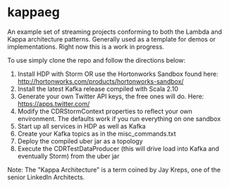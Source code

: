 kappaeg
=======

An example set of streaming projects conforming to both the Lambda and Kappa architecture patterns. Generally used as a template for demos or implementations. Right now this is a work in progress. 

To use simply clone the repo and follow the directions below:

1. Install HDP with Storm OR use the Hortonworks Sandbox found here: http://hortonworks.com/products/hortonworks-sandbox/
2. Install the latest Kafka release compiled with Scala 2.10
3. Generate your own Twitter API keys, the free ones will do. Here: https://apps.twitter.com/
4. Modify the CDRStormContext properties to reflect your own environment. The defaults work if you run everything on one sandbox
5. Start up all services in HDP as well as Kafka
6. Create your Kafka topics as in the misc_commands.txt
7. Deploy the compiled uber jar as a topology
8. Execute the CDRTestDataProducer (this will drive load into Kafka and eventually Storm) from the uber jar


Note: The "Kappa Architecture" is a term coined by Jay Kreps, one of the senior LinkedIn Architects. 
